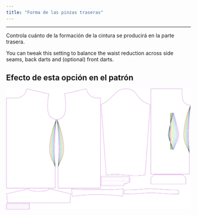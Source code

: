 ```yaml
---
title: "Forma de las pinzas traseras"
---
```


---

Controla cuánto de la formación de la cintura se producirá en la parte trasera.

You can tweak this setting to balance the waist reduction across side seams, back darts and (optional) front darts.

## Efecto de esta opción en el patrón

![Esta imagen muestra el efecto de esta opción superponiendo varias variantes que tienen un valor diferente para esta opción](simon_backdartshaping_sample.svg "Efecto de esta opción en el patrón")

